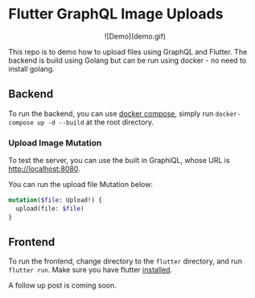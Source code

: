 # Flutter GraphQL Image Uploads

<p align="center">
    ![Demo](demo.gif)
</p>

This repo is to demo how to upload files using GraphQL and Flutter. The backend is build using Golang but can be run using docker - no need to install golang.

## Backend

To run the backend, you can use [docker compose](https://docs.docker.com/compose/), simply run `docker-compose up -d --build` at the root directory.

### Upload Image Mutation

To test the server, you can use the built in GraphiQL, whose URL is [http://localhost:8080](http://localhost:8080).

You can run the upload file Mutation below:

```graphql
mutation($file: Upload!) {
  upload(file: $file)
}
```

## Frontend

To run the frontend, change directory to the `flutter` directory, and run `flutter run`. Make sure you have flutter [installed](https://flutter.dev/docs/get-started/install).

A follow up post is coming soon.
